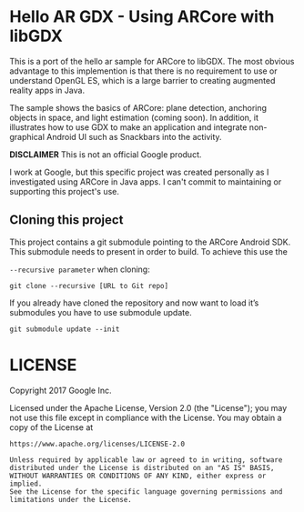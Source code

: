 # Hello AR GDX - Using ARCore with libGDX

This is a port of the hello ar sample for ARCore to libGDX.
The most obvious advantage to this implemention is that there
is no requirement to use or understand OpenGL ES, which is
a large barrier to creating augmented reality apps in Java.

The sample shows the basics of ARCore: plane detection, anchoring objects
in space, and light estimation (coming soon).  In addition, it illustrates
how to use GDX to make an application and integrate non-graphical Android
UI such as Snackbars into the activity.

__DISCLAIMER__
This is not an official Google product.

I work at Google, but this specific project was created personally
as I investigated using ARCore in Java apps.  I can't commit to maintaining
or supporting this project's use.

## Cloning this project
This project contains a git submodule pointing to the ARCore Android SDK.
This submodule needs to present in order to build. To achieve this use the

`--recursive parameter` when cloning:

``
git clone --recursive [URL to Git repo]
``

If you already have cloned the repository and now want to load it’s submodules you have to use submodule update.

``
git submodule update --init
``

# LICENSE
Copyright 2017 Google Inc.

Licensed under the Apache License, Version 2.0 (the "License");
you may not use this file except in compliance with the License.
You may obtain a copy of the License at

    https://www.apache.org/licenses/LICENSE-2.0

    Unless required by applicable law or agreed to in writing, software
    distributed under the License is distributed on an "AS IS" BASIS,
    WITHOUT WARRANTIES OR CONDITIONS OF ANY KIND, either express or implied.
    See the License for the specific language governing permissions and
    limitations under the License.
